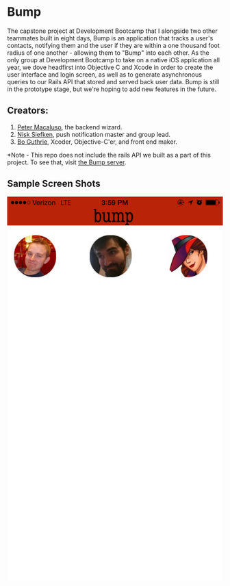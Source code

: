 # Bump

The capstone project at Development Bootcamp that I alongside two other teammates built in eight days, Bump is an application that tracks a user's contacts, notifying them and the user if they are within a one thousand foot radius of one another - allowing them to "Bump" into each other. As the only group at Development Bootcamp to take on a native iOS application all year, we dove headfirst into Objective C and Xcode in order to create the user interface and login screen, as well as to generate asynchronous queries to our Rails API that stored and served back user data. Bump is still in the prototype stage, but we're hoping to add new features in the future.

## Creators:
1. [Peter Macaluso](https://github.com/pmacaluso3), the backend wizard.
2. [Nisk Siefken](https://github.com/nsiefken), push notification master and group lead.
3. [Bo Guthrie](https://github.com/boguth), Xcoder, Objective-C'er, and front end maker.

*Note - This repo does not include the rails API we built as a part of this project. To see that, visit [the Bump server](https://github.com/pmacaluso3/BumpBoysServer).

## Sample Screen Shots
![Bump Homescreen](homescreen.PNG)
